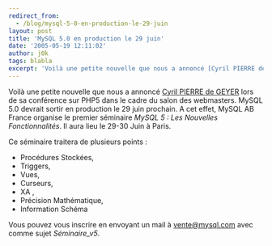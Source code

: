 ```yaml
---
redirect_from:
  - /blog/mysql-5-0-en-production-le-29-juin
layout: post
title: 'MySQL 5.0 en production le 29 juin'
date: '2005-05-19 12:11:02'
author: j0k
tags: blabla
excerpt: 'Voilà une petite nouvelle que nous a annoncé [Cyril PIERRE de GEYER](http://www.afup.org/auteur.php3?id_auteur=9) lors de sa conférence sur PHP5 dans le cadre du salon des webmasters.   )   MySQL 5.0 devrait sortir en production le 29 juin prochain. A cet effet, MySQL AB France organise le premier séminaire *MySQL 5 : Les Nouvelles Fonctionnalités*. Il      ...'
---
```


Voilà une petite nouvelle que nous a annoncé [Cyril PIERRE de GEYER](http://www.afup.org/auteur.php3?id_auteur=9) lors de sa conférence sur PHP5 dans le cadre du salon des webmasters.      MySQL 5.0 devrait sortir en production le 29 juin prochain. A cet effet, MySQL AB France organise le premier séminaire *MySQL 5 : Les Nouvelles Fonctionnalités*. Il aura lieu le 29-30 Juin à Paris.

Ce séminaire traitera de plusieurs points :
* Procédures Stockées,
* Triggers,
* Vues,
* Curseurs,
* XA ,
* Précision Mathématique,
* Information Schéma

Vous pouvez vous inscrire en envoyant un mail à vente@mysql.com avec comme sujet *Séminaire_v5*.
